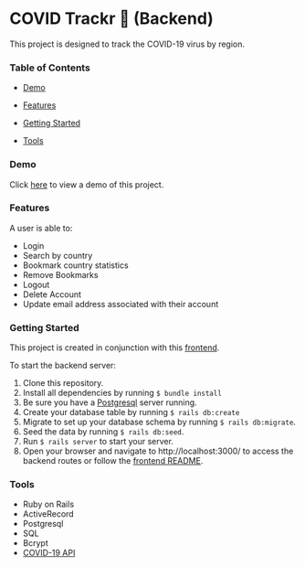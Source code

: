 # COVID Trackr 🦠 (Backend)
This project is designed to track the COVID-19 virus by region.

### Table of Contents
- [Demo](#demo)

- [Features](#features)

- [Getting Started](#getting-started)

- [Tools](#tools)

### Demo
Click [here](https://www.youtube.com/watch?v=lVbZpYMkt3s&feature=youtu.be&ab_channel=JackTawil) to view a demo of this project.

### Features
A user is able to:
- Login
- Search by country
- Bookmark country statistics
- Remove Bookmarks
- Logout
- Delete Account
- Update email address associated with their account

### Getting Started
This project is created in conjunction with this [frontend](https://github.com/Jackmt9/covid_trackr-frontend).

To start the backend server:
1. Clone this repository.
2. Install all dependencies by running ```$ bundle install```
3. Be sure you have a [Postgresql](https://www.postgresql.org/) server running.
4. Create your database table by running ```$ rails db:create```
5. Migrate to set up your database schema by running ```$ rails db:migrate```.
6. Seed the data by running ```$ rails db:seed```.
7. Run ```$ rails server``` to start your server. 
8. Open your browser and navigate to http://localhost:3000/ to access the backend routes or follow the [frontend README](https://github.com/Jackmt9/covid_trackr-frontend/blob/master/README.md).

### Tools
- Ruby on Rails
- ActiveRecord
- Postgresql
- SQL
- Bcrypt
- [COVID-19 API](https://documenter.getpostman.com/view/10877427/SzYW2f8n?version=latest)
